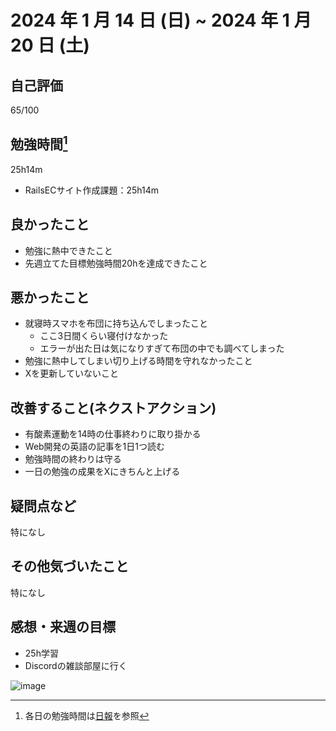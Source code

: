 # 2024 年 1 月 14 日 (日) ~ 2024 年 1 月 20 日 (土)

## 自己評価
65/100

## 勉強時間[^1]
25h14m
- RailsECサイト作成課題：25h14m
[^1]: 各日の勉強時間は[日報](https://github.com/nil-ramuda/daily_report)を参照

## 良かったこと
- 勉強に熱中できたこと
- 先週立てた目標勉強時間20hを達成できたこと

## 悪かったこと
- 就寝時スマホを布団に持ち込んでしまったこと
  - ここ3日間くらい寝付けなかった
  - エラーが出た日は気になりすぎて布団の中でも調べてしまった
- 勉強に熱中してしまい切り上げる時間を守れなかったこと
- Xを更新していないこと

## 改善すること(ネクストアクション)
- 有酸素運動を14時の仕事終わりに取り掛かる
- Web開発の英語の記事を1日1つ読む
- 勉強時間の終わりは守る
- 一日の勉強の成果をXにきちんと上げる

## 疑問点など
特になし

## その他気づいたこと
特になし

## 感想・来週の目標
- 25h学習
- Discordの雑談部屋に行く

![image](https://github.com/nil-ramuda/weekly_report/assets/94735931/a9264597-244a-4205-af13-05489d0f924d)
